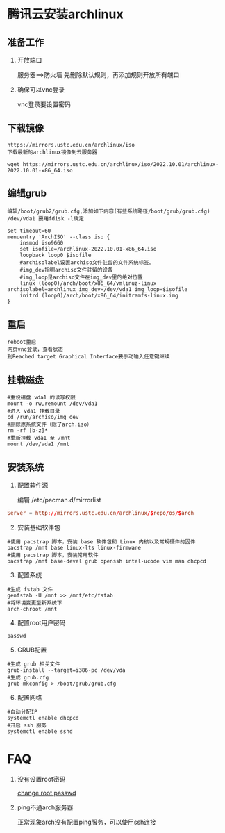 # 腾讯云安装archlinux

## 准备工作

1. 开放端口

	服务器==>防火墙
	先删除默认规则，再添加规则开放所有端口

2. 确保可以vnc登录

	vnc登录要设置密码

## 下载镜像

	https://mirrors.ustc.edu.cn/archlinux/iso
	下载最新的archlinux镜像到云服务器
```shell
wget https://mirrors.ustc.edu.cn/archlinux/iso/2022.10.01/archlinux-2022.10.01-x86_64.iso
```

## 编辑grub

	编辑/boot/grub2/grub.cfg,添加如下内容(有些系统路径/boot/grub/grub.cfg)
	/dev/vda1 要用fdisk -l确定
```config
set timeout=60
menuentry 'ArchISO' --class iso {
	insmod iso9660
	set isofile=/archlinux-2022.10.01-x86_64.iso
	loopback loop0 $isofile
	#archisolabel设置archiso文件驻留的文件系统标签。
	#img_dev指明archiso文件驻留的设备
	#img_loop是archiso文件在img_dev里的绝对位置
	linux (loop0)/arch/boot/x86_64/vmlinuz-linux archisolabel=archlinux img_dev=/dev/vda1 img_loop=$isofile
	initrd (loop0)/arch/boot/x86_64/initramfs-linux.img
}
```

## 重启
	reboot重启
	网页vnc登录，查看状态
	到Reached target Graphical Interface要手动输入任意键继续

## 挂载磁盘
```shell
#重设磁盘 vda1 的读写权限
mount -o rw,remount /dev/vda1
#进入 vda1 挂载目录
cd /run/archiso/img_dev
#删除原系统文件（除了arch.iso）
rm -rf [b-z]*
#重新挂载 vda1 至 /mnt
mount /dev/vda1 /mnt
```

## 安装系统
1. 配置软件源

	编辑 /etc/pacman.d/mirrorlist
```conf
Server = http://mirrors.ustc.edu.cn/archlinux/$repo/os/$arch
```

2. 安装基础软件包
```shell
#使用 pacstrap 脚本，安装 base 软件包和 Linux 内核以及常规硬件的固件
pacstrap /mnt base linux-lts linux-firmware
#使用 pacstrap 脚本，安装常用软件
pacstrap /mnt base-devel grub openssh intel-ucode vim man dhcpcd
```

3. 配置系统
```shell
#生成 fstab 文件
genfstab -U /mnt >> /mnt/etc/fstab
#将环境变更至新系统下
arch-chroot /mnt
```

4. 配置root用户密码
```shell
passwd
```

5. GRUB配置
```shell
#生成 grub 相关文件
grub-install --target=i386-pc /dev/vda
#生成 grub.cfg
grub-mkconfig > /boot/grub/grub.cfg
```

6. 配置网络
```shell
#自动分配IP
systemctl enable dhcpcd
#开启 ssh 服务
systemctl enable sshd
```

# FAQ
1. 没有设置root密码

	[change root passwd](change_root_passwd.md)

2. ping不通arch服务器

	正常现象arch没有配置ping服务，可以使用ssh连接